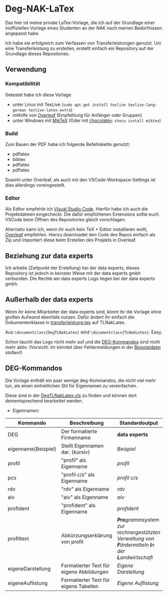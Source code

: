 # Deg-NAK-LaTex

Das hier ist meine private LaTex-Vorlage, die ich auf der Grundlage einer inoffiziellen Vorlage eines Studenten an der NAK nach meinen Bedürfnissen angepasst habe.

Ich habe sie erfolgreich zum Verfassen von Transferleistungen genutzt.
Um eine Transferleistung zu erstellen, erstellt einfach ein Repository auf der Grundlage dieses Repositories.

## Verwendung

### Kompatibilität

Getestet habe ich diese Vorlage

- unter Linux mit TexLive (``sudo apt-get install texlive texlive-lang-german texlive-latex-extra``)
- mithilfe von [Overleaf](https://overleaf.com) (Empfehlung für Anfänger oder Gruppen)
- unter Windows mit [MikTeX](https://miktex.org) (Oder mit [chocolatey](https://chocolatey.org): ``choco install miktex``)

### Build

Zum Bauen der PDF habe ich folgende Befehlskette genutzt:

- pdflatex
- bibtex
- pdflatex
- pdflatex

Sowohl unter Overleaf, als auch mit den VSCode-Workspace-Settings ist dies allerdings voreingestellt.

### Editor

Als Editor empfehle ich [Visual Studio Code](https://code.visualstudio.com).
Hierfür habe ich auch die Projektdateien eingecheckt.
Die dafür empfohlenen Extensions sollte euch VSCode beim Öffnen des Repositories gleich vorschlagen.

Alternativ kann ich, wenn ihr euch kein TeX + Editor installieren wollt, [Overleaf](https://www.overleaf.com/) empfehlen.
Hierzu downloadet den Code des Repos einfach als Zip und importiert diese beim Erstellen des Projekts in Overleaf.

## Beziehung zur data experts

Ich arbeite (Zeitpunkt der Erstellung) bei der data experts, dieses Repository ist jedoch in keinster Weise mit der data experts gmbh verbunden.
Die Rechte am data experts Logo liegen bei der data experts gmbh.

## Außerhalb der data experts

Wenn ihr keine Mitarbeiter der data experts seid, könnt ihr die Vorlage ohne großen Aufwand ebenfalls nutzen.
Dafür ändert ihr einfach die Dokumentenklasse in [transferleistung.tex](transferleistung.tex) auf TLNakLatex.

Aus ``\documentclass{DegTLNakLatex}`` wird ``\documentclass{TLNakLatex}``. Easy.

Schon taucht das Logo nicht mehr auf und die [DEG-Kommandos](#deg-kommandos) sind nicht mehr aktiv.
(Vorsicht: ihr könntet über Fehlermeldungen in der [Beispieldatei](content/beispiel.tex) stoßen!)

## DEG-Kommandos

Die Vorlage enthält ein paar wenige deg-Kommandos, die nicht viel mehr tun, als einen einheitlichen Stil für Eigennamen zu vereinfachen.

Diese sind in der [DegTLNakLatex.cls](DegTLNakLatex.cls) zu finden und können dort dementsprechend bearbeitet werden.

- Eigennamen:

| Kommando            | Beschreibung                             | Standardoutput                                                                                                 |
| ------------------- | ---------------------------------------- | -------------------------------------------------------------------------------------------------------------- |
| DEG                 | Der formatierte Firmenname               | **data experts**                                                                                               |
| eigenname{Beispiel} | Stellt Eigennamen dar. (kursiv)          | *Beispiel*                                                                                                     |
| profil              | "profil" als Eigenname                   | *profil*                                                                                                       |
| pcs                 | "profil c/s" als Eigenname               | *profil c/s*                                                                                                   |
| rdv                 | "rdv" als Eigenname                      | *rdv*                                                                                                          |
| aiv                 | "aiv" als Eigenname                      | *aiv*                                                                                                          |
| profident           | "profident" als Eigenname                | *profident*                                                                                                    |
| profiltext          | Abkürzungserklärung von profil           | <i>**Pro**grammsystem zur rechnergestützten Verwaltung von **F**ördermitteln **I**n der **L**andwirtschaft</i> |
| eigeneDarstellung   | Formatierter Text für eigene Abbildungen | *Eigene Darstellung*                                                                                           |
| eigeneAuflistung    | Formatierter Text für eigene Tabellen    | *Eigene Auflistung*                                                                                            |

